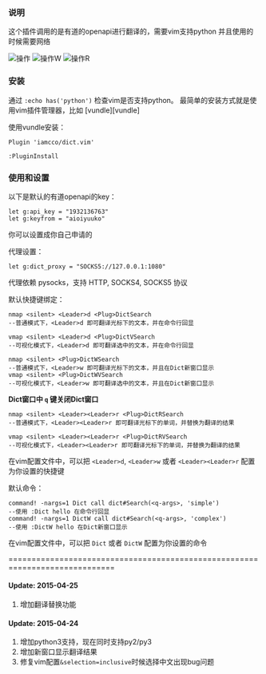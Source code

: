 ### 说明 ###

这个插件调用的是有道的openapi进行翻译的，需要vim支持python
并且使用的时候需要网络

![操作](./operation.gif)
![操作W](./DictW.gif)
![操作R](./DictR.gif)

### 安装 ###

通过 `:echo has('python')` 检查vim是否支持python。
最简单的安装方式就是使用vim插件管理器，比如 [vundle][vundle]

使用vundle安装：

    Plugin 'iamcco/dict.vim'

    :PluginInstall

### 使用和设置 ###

以下是默认的有道openapi的key：

    let g:api_key = "1932136763"
    let g:keyfrom = "aioiyuuko"

你可以设置成你自己申请的

代理设置：

    let g:dict_proxy = "SOCKS5://127.0.0.1:1080"

代理依赖 pysocks，支持 HTTP, SOCKS4, SOCKS5 协议

默认快捷键绑定：

    nmap <silent> <Leader>d <Plug>DictSearch
    --普通模式下，<Leader>d 即可翻译光标下的文本，并在命令行回显

    vmap <silent> <Leader>d <Plug>DictVSearch
    --可视化模式下，<Leader>d 即可翻译选中的文本，并在命令行回显

    nmap <silent> <Plug>DictWSearch
    --普通模式下，<Leader>w 即可翻译光标下的文本，并且在Dict新窗口显示
    vmap <silent> <Plug>DictWVSearch
    --可视化模式下，<Leader>w 即可翻译选中的文本，并且在Dict新窗口显示

**Dict窗口中 `q` 键关闭Dict窗口**

    nmap <silent> <Leader><Leader>r <Plug>DictRSearch
    --普通模式下，<Leader><Leader>r 即可翻译光标下的单词，并替换为翻译的结果

    vmap <silent> <Leader><Leader>r <Plug>DictRVSearch
    --可视化模式下，<Leader><Leader>r 即可翻译光标下的单词，并替换为翻译的结果

在vim配置文件中，可以把 `<Leader>d`, `<Leader>w` 或者 `<Leader><Leader>r` 配置为你设置的快捷键

默认命令：

    command! -nargs=1 Dict call dict#Search(<q-args>, 'simple')
    --使用 :Dict hello 在命令行回显
    command! -nargs=1 DictW call dict#Search(<q-args>, 'complex')
    --使用 :DictW hello 在Dict新窗口显示

在vim配置文件中，可以把 `Dict` 或者 `DictW` 配置为你设置的命令

=============================================================================

#### Update: 2015-04-25

1. 增加翻译替换功能

#### Update: 2015-04-24

1. 增加python3支持，现在同时支持py2/py3
2. 增加新窗口显示翻译结果
3. 修复vim配置`&selection=inclusive`时候选择中文出现bug问题

